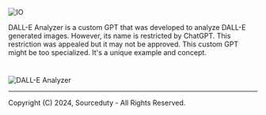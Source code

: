 ![IO](https://github.com/sourceduty/DALL-E_Analyzer/assets/123030236/150f1690-85cb-4e4b-abe2-5d7311c7e61e)

DALL-E Analyzer is a custom GPT that was developed to analyze DALL-E generated images. However, its name is restricted by ChatGPT. This restriction was appealed but it may not be approved. This custom GPT might be too specialized. It's a unique example and concept.

#

![DALL-E Analyzer](https://github.com/sourceduty/DALL-E_Analyzer/assets/123030236/edd80f63-8d1b-41ee-8b42-f8143d001b33)

***
Copyright (C) 2024, Sourceduty - All Rights Reserved.
